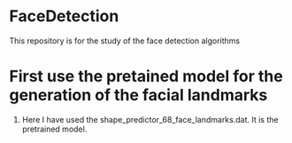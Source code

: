 # FaceDetection
This repository is for the study of the face detection algorithms

# First use the pretained model for the generation of the facial landmarks 

1. Here I have used the shape_predictor_68_face_landmarks.dat. It is the pretrained model.
